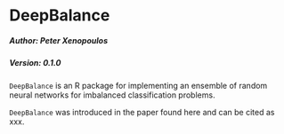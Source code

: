 # DeepBalance
##### Author: Peter Xenopoulos
##### Version: 0.1.0

`DeepBalance` is an R package for implementing an ensemble of random neural networks for imbalanced classification problems. 

`DeepBalance` was introduced in the paper found here and can be cited as xxx.



